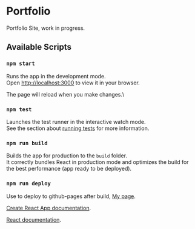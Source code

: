 # Portfolio
Portfolio Site, work in progress.

## Available Scripts

### `npm start`

Runs the app in the development mode.\
Open [http://localhost:3000](http://localhost:3000) to view it in your browser.

The page will reload when you make changes.\

### `npm test`

Launches the test runner in the interactive watch mode.\
See the section about [running tests](https://facebook.github.io/create-react-app/docs/running-tests) for more information.

### `npm run build`

Builds the app for production to the `build` folder.\
It correctly bundles React in production mode and optimizes the build for the best performance (app ready to be deployed).

### `npm run deploy`

Use to deploy to github-pages after build, [My page](https://koen-smit.github.io/Portfolio/).

[Create React App documentation](https://facebook.github.io/create-react-app/docs/getting-started).

[React documentation](https://reactjs.org/).